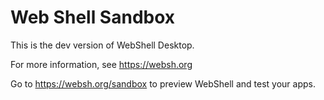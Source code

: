 # Web Shell Sandbox

This is the dev version of WebShell Desktop. 

For more information, see https://websh.org

Go to https://websh.org/sandbox to preview WebShell and test your apps.